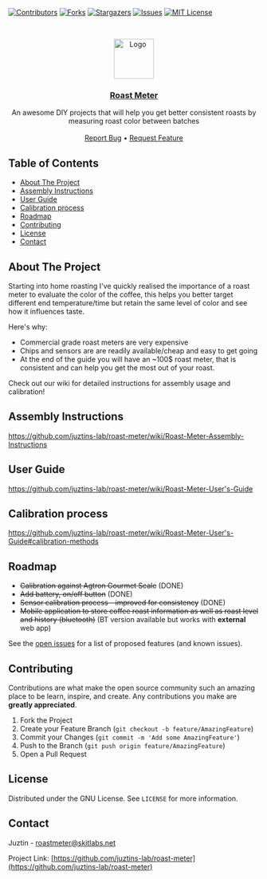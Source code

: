 <!--
repo name: roast-meter
description: DIY roast meter guide
github name:  Juztins-Lab
link: https://github.com/juztins-lab/roast-meter
logo path: assets/logo.png
screenshot: 
twitter: your_username
email: justin@skitlabs.net
-->

<!-- PROJECT SHIELDS -->
[![Contributors][contributors-shield]][contributors-url]
[![Forks][forks-shield]][forks-url]
[![Stargazers][stars-shield]][stars-url]
[![Issues][issues-shield]][issues-url]
[![MIT License][license-shield]][license-url]
<!-- [![LinkedIn][linkedin-shield]][linkedin-url] -->



<!-- PROJECT LOGO -->
<br />
<p align="center">
    <a href="https://github.com/juztins-lab/roast-meter">
        <img src="assets/logo.png" alt="Logo" width="80" height="80">
    </a>
<h3 align="center"><a href="https://github.com/juztins-lab/roast-meter">Roast Meter</a></h3>
    <p align="center">
        An awesome DIY projects that will help you get better consistent roasts by measuring roast color between batches
        <br />
        <br />
        <a href="https://github.com/juztins-lab/roast-meter/issues">Report Bug</a>
        •
        <a href="https://github.com/juztins-lab/roast-meter/issues">Request Feature</a>
    </p>
</p>



<!-- TABLE OF CONTENTS -->
## Table of Contents

- [About The Project](#about-the-project)
- [Assembly Instructions](#assembly-instructions)
- [User Guide](#user-guide)
- [Calibration process](#calibration-process)
- [Roadmap](#roadmap)
- [Contributing](#contributing)
- [License](#license)
- [Contact](#contact)



<!-- ABOUT THE PROJECT -->
## About The Project

Starting into home roasting I've quickly realised the importance of a roast meter to evaluate the color of the coffee, this helps you better target different end temperature/time but retain the same level of color and see how it influences taste.


Here's why:
* Commercial grade roast meters are very expensive
* Chips and sensors are are readily available/cheap and easy to get going
* At the end of the guide you will have an ~100$ roast meter, that is consistent and can help you get the most out of your roast.

Check out our wiki for detailed instructions for assembly usage and calibration!

## Assembly Instructions
https://github.com/juztins-lab/roast-meter/wiki/Roast-Meter-Assembly-Instructions

## User Guide
https://github.com/juztins-lab/roast-meter/wiki/Roast-Meter-User's-Guide

## Calibration process
https://github.com/juztins-lab/roast-meter/wiki/Roast-Meter-User's-Guide#calibration-methods

<!-- ROADMAP -->
## Roadmap
* ~~Calibration against Agtron Gourmet Scale~~ (DONE)
* ~~Add battery, on/off button~~ (DONE)
* ~~Sensor calibration process - improved for consistency~~ (DONE)
* ~~Mobile application to store coffee roast information as well as roast level and history (bluetooth)~~ (BT version available but works with **external** web app)

See the [open issues](https://github.com/juztins-lab/roast-meter/issues) for a list of proposed features (and known issues).



<!-- CONTRIBUTING -->
## Contributing

Contributions are what make the open source community such an amazing place to be learn, inspire, and create. Any contributions you make are **greatly appreciated**.

1. Fork the Project
2. Create your Feature Branch (`git checkout -b feature/AmazingFeature`)
3. Commit your Changes (`git commit -m 'Add some AmazingFeature'`)
4. Push to the Branch (`git push origin feature/AmazingFeature`)
5. Open a Pull Request



<!-- LICENSE -->
## License

Distributed under the GNU License. See `LICENSE` for more information.



<!-- CONTACT -->
## Contact

Juztin - roastmeter@skitlabs.net

Project Link: [https://github.com/juztins-lab/roast-meter](https://github.com/juztins-lab/roast-meter)



<!-- MARKDOWN LINKS & IMAGES -->
<!-- https://www.markdownguide.org/basic-syntax/#reference-style-links -->
[contributors-shield]: https://img.shields.io/github/contributors/juztins-lab/roast-meter.svg?style=flat-square
[contributors-url]: https://github.com/juztins-lab/roast-meter/graphs/contributors
[forks-shield]: https://img.shields.io/github/forks/juztins-lab/roast-meter.svg?style=flat-square
[forks-url]: https://github.com/juztins-lab/roast-meter/network/members
[stars-shield]: https://img.shields.io/github/stars/juztins-lab/roast-meter.svg?style=flat-square
[stars-url]: https://github.com/juztins-lab/roast-meter/stargazers
[issues-shield]: https://img.shields.io/github/issues/juztins-lab/roast-meter.svg?style=flat-square
[issues-url]: https://github.com/juztins-lab/roast-meter/issues
[license-shield]: https://img.shields.io/github/license/juztins-lab/roast-meter.svg?style=flat-square
[license-url]: https://github.com/juztins-lab/roast-meter/blob/master/LICENSE.txt
[product-screenshot]: images/screenshot.png
